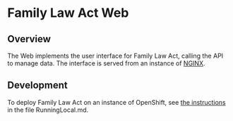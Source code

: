 # Family Law Act Web

## Overview

The Web implements the user interface for Family Law Act, calling the API to manage data. The interface is served from an instance of [NGINX](https://www.nginx.com/).

## Development

To deploy Family Law Act on an instance of OpenShift, see [the instructions](../RunningLocal.md) in the file RunningLocal.md.